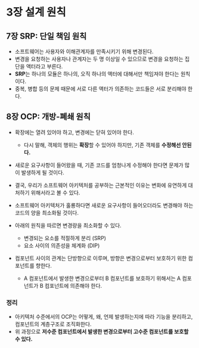# 3장 설계 원칙

## 7장 SRP: 단일 책임 원칙
- 소프트웨어는 사용자와 이해관계자를 만족시키기 위해 변경된다.
- 변경을 요청하는 사용자나 관계자는 두 명 이상일 수 있으므로 변경을 요청하는 집단을 액터라고 부른다.
- **SRP**는 하나의 모듈은 하나의, 오직 하나의 액터에 대해서만 책임져야 한다는 원칙이다.
- 중복, 병합 등의 문제 때문에 서로 다른 액터가 의존하는 코드들은 서로 분리해야 한다.


## 8장 OCP: 개방-폐쇄 원칙
- 확장에는 열려 있어야 하고, 변경에는 닫혀 있어야 한다.
    - 다시 말해, 객체의 행위는 **확장**할 수 있어야 하지만, 기존 객체를 **수정해선 안된다.**
- 새로운 요구사항이 들어왔을 때, 기존 코드를 엄청나게 수정해야 한다면 문제가 많이 발생하게 될 것이다.
- 결국, 우리가 소프트웨어 아키텍처를 공부하는 근본적인 이유는 변화에 유연하게 대처하기 위해서라고 볼 수 있다.

- 소프트웨어 아키텍처가 훌룡하다면 새로운 요구사항이 들어오더라도 변경해야 하는 코드의 양을 최소화될 것이다.
- 아래의 원칙을 따르면 변경량을 최소화할 수 있다.
    - 변경되는 요소를 적절하게 분리 (SRP)
    - 요소 사이의 의존성을 체계화 (DIP)
- 컴포넌트 사이의 관계는 단방향으로 이루며, 방향은 변경으로부터 보호하기 위한 컴포넌트를 향한다.
    - A 컴포넌트에서 발생한 변경으로부터 B 컴포넌트를 보호하기 위해서는 A 컴포넌트가 B 컴포넌트에 의존해야 한다.

### 정리
- 아키텍처 수준에서의 OCP는 어떻게, 왜, 언제 발생하는지에 따라 기능을 분리하고, 컴포넌트의 계층구조로 조직화한다.
- 위 과정으로 **저수준 컴포넌트에서 발생한 변경으로부터 고수준 컴포넌트를 보호할 수 있다.**